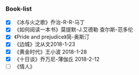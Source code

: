 ### Book-list

- [x] 《冰与火之歌》乔治-R-R-马丁
- [x] 《如何阅读一本书》莫提默-J.艾德勒 查尔斯-范多伦
- [x] 《Pride and prejudice》简-奥斯汀
- [x] 《边城》沈从文2018-1-23
- [x] 《黄金时代》王小波 2018-1-28
- [x] 《十日谈》乔万尼-薄伽丘 2018-2-12
- [ ] 《情人》
